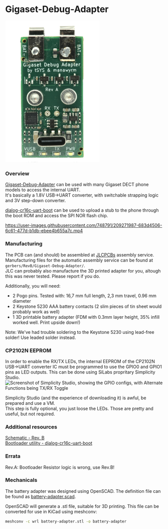 Gigaset-Debug-Adapter
=============================
<img src="Gigaset-Debug-Adapter.webp" width="300">

### Overview

[Gigaset-Debug-Adapter](https://github.com/Manawyrm/Gigaset-Debug-Adapter) can be used with many Gigaset DECT phone models to access the internal UART.  
It's basically a 1.8V USB->UART converter, with switchable strapping logic and 3V step-down converter.

[dialog-cr16c-uart-boot](https://github.com/TobleMiner/dialog-cr16c-uart-boot) can be used to upload a stub to the phone through the boot ROM and access the SPI NOR flash chip.

https://user-images.githubusercontent.com/748791/209271987-683d4506-6c61-477d-b1db-ebee4b655a7c.mp4

### Manufacturing
The PCB can (and should) be assembled at [JLCPCBs](https://jlcpcb.com/) assembly service.  
Manufacturing files for the automatic assembly service can be found at `gerbers/RevB/Gigaset-Debug-Adapter/`.  
JLC can probably also manufacture the 3D printed adapter for you, altough this was never tested. Please report if you do.

Additionally, you will need:
- 2 Pogo pins. Tested with: 16,7 mm full length, 2,3 mm travel, 0.96 mm diameter
- 2 Keystone 5230 AAA battery contacts (2 slim pieces of tin sheet would probably work as well)
- 1 3D printable battery adapter (FDM with 0.3mm layer height, 35% infill worked well. Print upside down!)

Note: We've had trouble soldering to the Keystone 5230 using lead-free solder! Use leaded solder instead.

### CP2102N EEPROM

In order to enable the RX/TX LEDs, the internal EEPROM of the CP2102N USB->UART converter IC must be programmed to use the GPIO0 and GPIO1 pins as LED outputs.
This can be done using SiLabs propritary Simplicity Studio.
![Screenshot of Simplicity Studio, showing the GPIO configs, with Alternate Functions being TX/RX Toggle](https://screenshot.tbspace.de/cbzwjimhxae.png)

Simplicity Studio (and the experience of downloading it) is awful, be prepared and use a VM.   
This step is fully optional, you just loose the LEDs. Those are pretty and useful, but not required.

### Additional resources 

[Schematic - Rev. B](gerbers/RevB/Gigaset-Debug-Adapter/Gigaset-Debug-Adapter.pdf)  
[Bootloader utility - dialog-cr16c-uart-boot](https://github.com/TobleMiner/dialog-cr16c-uart-boot)  

### Errata
Rev.A: Bootloader Resistor logic is wrong, use Rev.B!

### Mechanicals
The battery adapter was designed using OpenSCAD. The definition file can be found as [battery-adapter.scad](battery-adapter.scad).

OpenSCAD will generate a .stl file, suitable for 3D printing. This file can be converted for use in KiCad using meshconv:
```bash
meshconv -c wrl battery-adapter.stl -o battery-adapter
```

